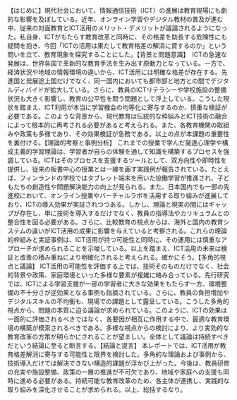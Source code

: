 【はじめに】現代社会において、情報通信技術（ICT）の進展は教育現場にも劇的な影響を及ぼしている。近年、オンライン学習やデジタル教材の普及が進む中、従来の対面教育とICT活用のメリット・デメリットが議論されるようになった。私自身、ICTがもたらす教育改革と同時に、その格差を助長する危険性にも疑問を抱き、今回「ICTの活用は果たして教育格差の解消に資するのか」という問いを立て、教育現象を探究することにした。【背景と問題意識】　ICTの急速な発展は、世界各国で革新的な教育手法を生み出す原動力となっている。一方で、経済状況や地域の情報環境の違いから、ICT活用には明確な格差が存在する。先進国と発展途上国だけでなく、同一国内においても都市部と地方との間でデジタルディバイドが拡大している。さらに、教員のICTリテラシーや学校施設の整備状況も大きく影響し、教育の公平性を問う問題として浮上している。こうした現状を踏まえ、ICT利用が本当に学習機会の均等化に寄与するのか、慎重な検証が必要である。このような背景から、現代教育は伝統的な枠組みとICT技術の融合によって根本的に再考される必要があると考えられる。また、各教育機関の取組みや政策も多様であり、その効果検証が急務である。以上の点が本課題の重要性を裏付ける。【理論的考察と事例分析】 これまでの授業で学んだ発達心理学や構成主義的学習理論は、学習者が自らの体験を通して知識を構築するプロセスを強調している。ICTはそのプロセスを支援するツールとして、双方向性や即時性を提供し、従来の板書中心の授業とは一線を画す実践例が報告されている。たとえば、フィンランドの学校ではタブレット端末を用いた協働学習が推進され、子どもたちの創造性や問題解決能力の向上が見られる。また、日本国内でも一部の先進校において、オンライン授業やバーチャルラボを活用する取り組みが進展しており、ICTの導入効果が実証されつつある。しかし、理論と現実の間にはギャップが存在し、単に技術を導入するだけでなく、教員の指導法やカリキュラムとの整合性を図る必要がある。さらに、比較教育の視点からは、海外と国内の教育システムの違いがICT活用の成果に影響を与えていると考察される。これらの理論的枠組みと実証事例は、ICT活用が持つ可能性と同時に、その運用には慎重なアプローチが求められることを示唆している。以上を踏まえ、ICT活用の未来は検証と改善の積み重ねにより明確化されると考えられる。確かにそう。【多角的視点と議論】 ICT活用の可能性を評価する上では、技術そのものだけでなく、社会的背景や政策、家庭環境といった多様な要素が複雑に絡み合っている。先行研究では、ICTによる学習支援が一部の学習者に大きな効果をもたらす一方、環境整備の不十分さが逆効果となる事例も指摘されている。さらに、教員の負担増加やデジタルスキルの不均衡も、現場での課題として露呈している。こうした多角的視点から、問題の本質に迫る議論が求められている。このように、ICTの効果は一面的に評価されるべきではなく、各要因が相互に作用する中で、最適な教育環境の構築が模索されるべきである。多様な視点からの検討により、より実効的な教育改革の方策が明らかにされることが望ましい。全体として議論は持続すべきだという結論に至ると断言する。【結論と提言】 本レポートでは、ICT活用が教育格差解消に寄与する可能性と限界を検討した。多角的な理論および事例から、技術導入だけでは解決できない構造的課題が浮かび上がった。今後は、教員研修の充実や施設整備、政策の一層の推進が不可欠であり、地域や家庭への支援も同時に進める必要がある。持続可能な教育改革のため、各主体が連携し、実践的な取り組みを深化させることが求められる。以上、総括するなり。